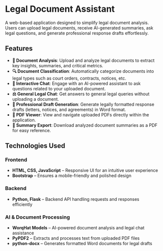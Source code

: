 # Legal Document Assistant

A web-based application designed to simplify legal document analysis. Users can upload legal documents, receive AI-generated summaries, ask legal questions, and generate professional response drafts effortlessly.

## Features

- **📜 Document Analysis**: Upload and analyze legal documents to extract key insights, summaries, and critical metrics.
- **🔍 Document Classification**: Automatically categorize documents into legal types such as court orders, contracts, notices, etc.
- **💬 Interactive Chat**: Engage with an AI-powered assistant to ask questions related to your uploaded document.
- **⚖️ General Legal Chat**: Get answers to general legal queries without uploading a document.
- **📝 Professional Draft Generation**: Generate legally formatted response drafts (letters, notices, and agreements) in Word format.
- **📂 PDF Viewer**: View and navigate uploaded PDFs directly within the application.
- **📄 Summary Export**: Download analyzed document summaries as a PDF for easy reference.

## Technologies Used

### Frontend
- **HTML, CSS, JavaScript** – Responsive UI for an intuitive user experience
- **Bootstrap** – Ensures a mobile-friendly and polished design

### Backend
- **Python, Flask** – Backend API handling requests and responses efficiently

### AI & Document Processing
- **WorqHat Models** – AI-powered document analysis and legal chat assistance
- **PyPDF2** – Extracts and processes text from uploaded PDF files
- **python-docx** – Generates formatted Word documents for legal drafts